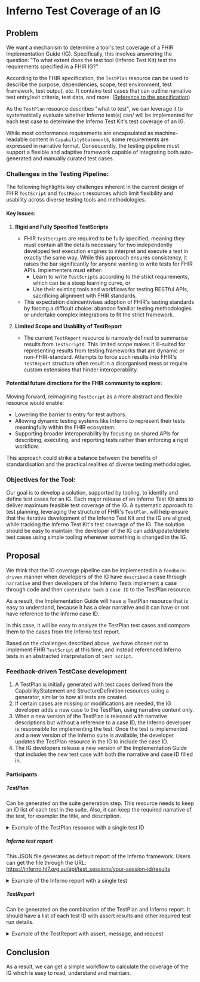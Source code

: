 # Inferno Test Coverage of an IG
## Problem

We want a mechanism to determine a tool's test coverage of a FHIR Implementation Guide (IG). Specifically, this involves answering the question: "To what extent does the test tool (Inferno Test Kit) test the requirements specified in a FHIR IG?"

According to the FHIR specification, the `TestPlan` resource can be used to describe the purpose, dependencies, scope, test environment, test framework, test output, etc. It contains test cases that can outline narrative test entry/exit criteria, test data, and more.
([Reference to the specification](http://hl7.org/fhir/testplan.html))

As the `TestPlan` resource describes "what to test", we can leverage it to systematically evaluate whether Inferno test(s) can/ will be implemented for each test case to determine the Inferno Test Kit's test coverage of an IG.

While most conformance requirements are encapsulated as machine-readable content in `CapabilityStatement`s, some requirements are expressed in narrative format. Consequently, the testing pipeline must support a flexible and adaptive framework capable of integrating both auto-generated and manually curated test cases.

### Challenges in the Testing Pipeline:

The following highlights key challenges inherent in the current design of FHIR `TestScript` and `TestReport` resources which limit flexibility and usability across diverse testing tools and methodologies.

#### Key Issues:
1. **Rigid and Fully Specified TestScripts**

    - FHIR `TestScript`s are required to be fully specified, meaning they must contain all the details necessary for two independently developed test execution engines to interpret and execute a test in exactly the same way. While this approach ensures consistency, it raises the bar significantly for anyone wanting to write tests for FHIR APIs. Implementers must either:
      - Learn to write `TestScript`s according to the strict requirements, which can be a steep learning curve, or
      - Use their existing tools and workflows for testing RESTful APIs, sacrificing alignment with FHIR standards.
    - This expectation disincentivises adoption of FHIR's testing standards by forcing a difficult choice: abandon familiar testing methodologies or undertake complex integrations to fit the strict framework. 
2. **Limited Scope and Usability of TestReport**
    - The current `TestReport` resource is narrowly defined to summarise results from `TestScript`s. This limited scope makes it ill-suited for representing results from testing frameworks that are dynamic or non-FHIR-standard. Attempts to force such results into FHIR's `TestReport` structure often result in a disorganised mess or require custom extensions that hinder interoperability.


#### Potential future directions for the FHIR community to explore:

Moving forward, reimagining `TestScript` as a more abstract and flexible resource would enable:

  - Lowering the barrier to entry for test authors.
  - Allowing dynamic testing systems like Inferno to represent their tests meaningfully within the FHIR ecosystem.
  - Supporting broader interoperability by focusing on shared APIs for describing, executing, and reporting tests rather than enforcing a rigid workflow.

This approach could strike a balance between the benefits of standardisation and the practical realities of diverse testing methodologies.

### Objectives for the Tool:

Our goal is to develop a solution, supported by tooling, to identify and define test cases for an IG. Each major release of an Inferno Test Kit aims to deliver maximum feasible test coverage of the IG. A systematic approach to test planning, leveraging the structure of FHIR's `TestPlan`, will help ensure that the iterative development of the Inferno Test Kit and the IG are aligned, while tracking the Inferno Test Kit's test coverage of the IG.
The solution should be easy to maintain: the developer of the IG can add/update/delete test cases using simple tooling whenever something is changed in the IG.


## Proposal

We think that the IG coverage pipeline can be implemented in a `feedback-driven` manner when developers of the IG have `described` a case through `narrative` and then developers of the Inferno Tests implement a case through code and then `contribute back` a `case ID` to the TestPlan resource.

As a result, the Implementation Guide will have a TestPlan resource that is easy to understand, because it has a clear narrative and it can have or not have reference to the Inferno case ID.

In this case, it will be easy to analyze the TestPlan test cases and compare them to the cases from the Inferno test report.

Based on the challenges described above, we have chosen not to implement FHIR `TestScript` at this time, and instead referenced Inferno tests in an abstracted interpretation of `test script`.

### Feedback-driven TestCase development
1. A TestPlan is initially generated with test cases derived from the CapabilityStatement and StructureDefinition resources using a generator, similar to how all tests are created.
2. If certain cases are missing or modifications are needed, the IG developer adds a new case to the TestPlan, using narrative content only.
3. When a new version of the TestPlan is released with narrative descriptions but without a reference to a case ID, the Inferno developer is responsible for implementing the test. Once the test is implemented and a new version of the Inferno suite is available, the developer updates the TestPlan resource in the IG to include the case ID.
4. The IG developers release a new version of the Implementation Guide that includes the new test case with both the narrative and case ID filled in.

#### Participants
##### TestPlan
Can be generated on the suite generation step. This resource needs to keep an ID list of each test in the suite. Also, it can keep the required narrative of the test, for example: the title, and description.

<details>
<summary>
Example of the TestPlan resource with a single test ID
</summary>

```json
{
    "resourceType": "TestPlan",
    "id": "example",
    "extension": [
        {
            "url": "http://hl7.org/fhir/StructureDefinition/structuredefinition-wg",
            "valueCode": "fhir"
        }
    ],
    "status": "draft",
    "publisher": "HL7 International / FHIR Infrastructure",
    "testCase": [
        {
            "testRun": [
                {
                    "narrative": "(SHALL) Server returns valid results for Patient search by _id",
                    "script": {
                        "sourceReference": {
                            "reference": "TestScript/au_core_v100_ballot_patient__id_search_test"
                        }
                    }
                }
            ]
        }
    ]
}
```
</details>

##### Inferno test report
This JSON file generates as default report of the Inferno framework. Users can get the file through the URL: https://inferno.hl7.org.au/api/test_sessions/your-session-id/results

<details>
<summary>
Example of the Inferno report with a single test
</summary>

```json
[
    {
        "id": "53e860fe-2692-4c7c-bf7b-d23632818c56",
        "created_at": "2024-11-04T10:20:19.982+00:00",
        "inputs": [
            {
                "name": "url",
                "value": "https://au-core.beda.software/fhir",
                "type": "text"
            },
            {
                "name": "smart_credentials",
                "value": "{}",
                "type": "oauth_credentials"
            },
            {
                "name": "header_name",
                "value": null,
                "type": "text"
            },
            {
                "name": "header_value",
                "value": null,
                "type": "text"
            }
        ],
        "optional": false,
        "outputs": [],
        "requests": [
            {
                "id": "6bd5c0a3-335f-4ea3-bd28-b871398631c7",
                "direction": "outgoing",
                "index": 314680,
                "result_id": "53e860fe-2692-4c7c-bf7b-d23632818c56",
                "status": 200,
                "timestamp": "2024-11-04T10:20:19.988+00:00",
                "url": "https://au-core.beda.software/fhir/Practitioner/practitioner-tc",
                "verb": "get"
            }
        ],
        "result": "pass",
        "test_id": "au_core_v100_ballot-au_core_v100_ballot_fhir_api-au_core_v100_ballot_practitioner_role-au_core_v100_ballot_practitioner_role_reference_resolution_test",
        "test_run_id": "bfb1bd25-a274-42a1-a5f4-eaf179603ee7",
        "test_session_id": "fT4xd0lfJWC",
        "updated_at": "2024-11-04T10:20:19.982+00:00"
    }
]
```
</details>

##### TestReport
Can be generated on the combination of the TestPlan and Inferno report. It should have a list of each test ID with assert results and other required test run details.

<details>
<summary>
Example of the TestReport with assert, message, and request
</summary>

```json
{
  "resourceType": "TestReport",
  "name": "Inferno Test Report",
  "status": "completed",
  "testScript": "TestScript/au_core_v100_ballot",
  "result": "pass",
  "score": 0,
  "tester": "Inferno",
  "test": [
    {
      "id": "au_core_v100_ballot-au_core_v100_ballot_fhir_api-au_core_v100_ballot_practitioner_role-au_core_v100_ballot_practitioner_role_specialty_include_specialty_search_test",
      "action": [
        {
          "assert": {
            "detail": "run",
            "result": "pass"
          }
        },
        {
          "operation": {
            "result": "pass",
            "detail": "https://au-core.beda.software/fhir/PractitionerRole?_include=PractitionerRole:practitioner&specialty=394814009"
          }
        },
        {
          "operation": {
            "message": "Received resource type(s) Practitioner in search bundle, but only expected resource types PractitionerRole, OperationOutcome. This is unusual but allowed if the server believes additional resource types are relevant.",
            "detail": "info",
            "result": "pass"
          }
        }
      ]
    }
  ]
}
```
</details>

## Conclusion
As a result, we can get a simple workflow to calculate the coverage of the IG which is easy to read, understand and maintain. 
